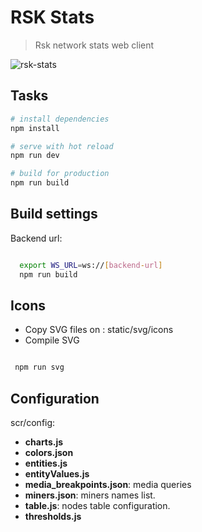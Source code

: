 # RSK Stats

> Rsk network stats web client

![rsk-stats](stats.png)

## Tasks

``` bash
# install dependencies
npm install

# serve with hot reload
npm run dev

# build for production
npm run build

```

## Build settings

Backend url:

``` bash

  export WS_URL=ws://[backend-url]
  npm run build
```

## Icons

- Copy SVG files on : static/svg/icons
- Compile SVG

 ``` bash

  npm run svg

```

## Configuration

scr/config:

- **charts.js**
- **colors.json**
- **entities.js**
- **entityValues.js**
- **media_breakpoints.json**: media queries
- **miners.json**: miners names list.
- **table.js**: nodes table configuration.
- **thresholds.js**
